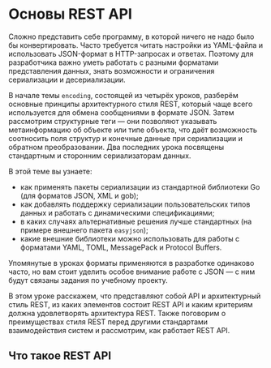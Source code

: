 # Основы REST API

Сложно представить себе программу, в которой ничего не надо было бы конвертировать. Часто требуется читать настройки из YAML-файла и использовать JSON-формат в HTTP-запросах и ответах. Поэтому для разработчика важно уметь работать с разными форматами представления данных, знать возможности и ограничения сериализации и десериализации.

В начале темы `encoding`, состоящей из четырёх уроков, разберём основные принципы архитектурного стиля REST, который чаще всего используется для обмена сообщениями в формате JSON. Затем рассмотрим структурные теги — они позволяют указывать метаинформацию об объекте или типе объекта, что даёт возможность соотносить поля структур и конечные данные при сериализации и обратном преобразовании. Два последних урока посвящены стандартным и сторонним сериализаторам данных.

В этой теме вы узнаете:
- как применять пакеты сериализации из стандартной библиотеки Go (для форматов JSON, XML и gob);
- как добавлять поддержку сериализации пользовательских типов данных и работать с динамическими спецификациями;
- в каких случаях альтернативные решения лучше стандартных (на примере внешнего пакета `easyjson`);
- какие внешние библиотеки можно использовать для работы с форматами YAML, TOML, MessagePack и Protocol Buffers.

Упомянутые в уроках форматы применяются в разработке одинаково часто, но вам стоит уделить особое внимание работе с JSON — с ним будут связаны задания по учебному проекту.

В этом уроке расскажем, что представляют собой API и архитектурный стиль REST, из каких элементов состоит REST API и каким критериям должна удовлетворять архитектура REST. Также поговорим о преимуществах стиля REST перед другими стандартами взаимодействия систем и рассмотрим, как работает REST API. 

## Что такое REST API

